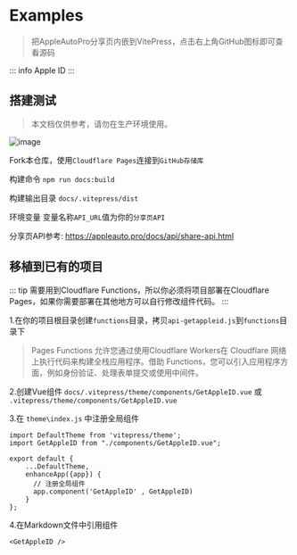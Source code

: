 # Examples

> 把AppleAutoPro分享页内嵌到VitePress，点击右上角GitHub图标即可查看源码

::: info Apple ID
<GetAppleID />
:::

## 搭建测试
> 本文档仅供参考，请勿在生产环境使用。

![image](/20241109220614.png)

Fork本仓库，使用`Cloudflare Pages`连接到`GitHub存储库`

构建命令 `npm run docs:build`

构建输出目录 `docs/.vitepress/dist`

环境变量 变量名称`API_URL`值为你的`分享页API` 

分享页API参考: https://appleauto.pro/docs/api/share-api.html

## 移植到已有的项目

::: tip
需要用到Cloudflare Functions，所以你必须将项目部署在Cloudflare Pages，如果你需要部署在其他地方可以自行修改组件代码。
:::

1.在你的项目根目录创建`functions`目录，拷贝`api-getappleid.js`到`functions`目录下

> Pages Functions 允许您通过使用Cloudflare Workers在 Cloudflare 网络上执行代码来构建全栈应用程序。借助 Functions，您可以引入应用程序方面，例如身份验证、处理表单提交或使用中间件。


2.创建Vue组件 `docs/.vitepress/theme/components/GetAppleID.vue` 或 `.vitepress/theme/components/GetAppleID.vue`

3.在 `theme\index.js` 中注册全局组件

```js{2,6-9}
import DefaultTheme from 'vitepress/theme';
import GetAppleID from "./components/GetAppleID.vue";

export default {
    ...DefaultTheme,
    enhanceApp({app}) { 
      // 注册全局组件
      app.component('GetAppleID' , GetAppleID)
    }
};
```

4.在Markdown文件中引用组件

```
<GetAppleID />
```
